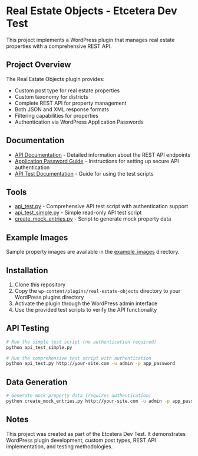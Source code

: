# Real Estate Objects - Etcetera Dev Test

This project implements a WordPress plugin that manages real estate properties with a comprehensive REST API.

## Project Overview

The Real Estate Objects plugin provides:
- Custom post type for real estate properties
- Custom taxonomy for districts
- Complete REST API for property management
- Both JSON and XML response formats
- Filtering capabilities for properties
- Authentication via WordPress Application Passwords

## Documentation

- [API Documentation](wp-content/plugins/real-estate-objects/api-documentation.md) - Detailed information about the REST API endpoints
- [Application Password Guide](app_password_guide.md) - Instructions for setting up secure API authentication
- [API Test Documentation](api_test_readme.md) - Guide for using the test scripts

## Tools

- [api_test.py](api_test.py) - Comprehensive API test script with authentication support
- [api_test_simple.py](api_test_simple.py) - Simple read-only API test script
- [create_mock_entries.py](create_mock_entries.py) - Script to generate mock property data

## Example Images

Sample property images are available in the [example_images](example_images/) directory.

## Installation

1. Clone this repository
2. Copy the `wp-content/plugins/real-estate-objects` directory to your WordPress plugins directory
3. Activate the plugin through the WordPress admin interface
4. Use the provided test scripts to verify the API functionality

## API Testing

```bash
# Run the simple test script (no authentication required)
python api_test_simple.py

# Run the comprehensive test script with authentication
python api_test.py http://your-site.com -u admin -p app_password
```

## Data Generation

```bash
# Generate mock property data (requires authentication)
python create_mock_entries.py http://your-site.com -u admin -p app_password -c 10
```

## Notes

This project was created as part of the Etcetera Dev Test. It demonstrates WordPress plugin development, custom post types, REST API implementation, and testing methodologies.
